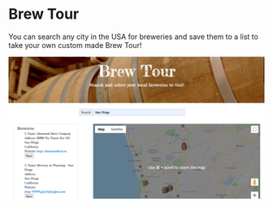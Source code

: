 # Brew Tour

You can search any city in the USA for breweries and save them to a list to take your own custom made Brew Tour!

![brew-tour](https://github.com/deannasanchez/brew-tour/blob/master/public/img/brew-tour.png)


